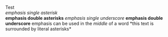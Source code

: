 Test <br>
*emphasis single asterisk* <br>
**emphasis double asterisks**
_emphasis single underscore_
__emphasis double underscore__
emphasis can be used in the *middle* of a word
\*this text is surrounded by literal asterisks\*
